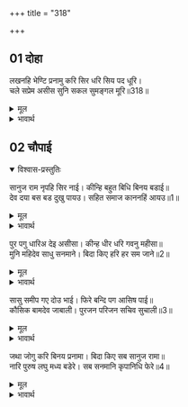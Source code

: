 +++
title = "318"

+++

## 01 दोहा

<div class="audioEmbed"  caption="AIR-वाचनम्" src="https://archive.org/download/rAmcharitmAnas-AIR/EPI-238.mp3"></div>

लखनहि भेण्टि प्रनामु करि सिर धरि सिय पद धूरि।  
चले सप्रेम असीस सुनि सकल सुमङ्गल मूरि॥318॥  

<details><summary>मूल</summary>

लखनहि भेण्टि प्रनामु करि सिर धरि सिय पद धूरि।  
चले सप्रेम असीस सुनि सकल सुमङ्गल मूरि॥318॥  
</details>

<details><summary>भावार्थ</summary>

फिर लक्ष्मणजी को क्रमशः भेण्टकर तथा प्रणाम करके और सीताजी के चरणों की धूलि को सिर पर धारण करके और समस्त मङ्गलों के मूल आशीर्वाद सुनकर वे प्रेमसहित चले॥318॥  
</details>





## 02 चौपाई
<details open><summary>विश्वास-प्रस्तुतिः</summary>

सानुज राम नृपहि सिर नाई। कीन्हि बहुत बिधि बिनय बडाई॥  
देव दया बस बड दुखु पायउ। सहित समाज काननहिं आयउ॥1॥  
</details>
<details><summary>मूल</summary>

सानुज राम नृपहि सिर नाई। कीन्हि बहुत बिधि बिनय बडाई॥  
देव दया बस बड दुखु पायउ। सहित समाज काननहिं आयउ॥1॥  
</details>

<details><summary>भावार्थ</summary>

छोटे भाई लक्ष्मणजी समेत श्री रामजी ने राजा जनकजी को सिर नवाकर उनकी बहुत प्रकार से विनती और बडाई की (और कहा-) हे देव! दयावश आपने बहुत दुःख पाया। आप समाज सहित वन में आए॥1॥  
</details>

पुर पगु धारिअ देइ असीसा। कीन्ह धीर धरि गवनु महीसा॥  
मुनि महिदेव साधु सनमाने। बिदा किए हरि हर सम जाने॥2॥  

<details><summary>मूल</summary>

पुर पगु धारिअ देइ असीसा। कीन्ह धीर धरि गवनु महीसा॥  
मुनि महिदेव साधु सनमाने। बिदा किए हरि हर सम जाने॥2॥  
</details>

<details><summary>भावार्थ</summary>

अब आशीर्वाद देकर नगर को पधारिए। यह सुन राजा जनकजी ने धीरज धरकर गमन किया। फिर श्री रामचन्द्रजी ने मुनि, ब्राह्मण और साधुओं को विष्णु और शिव के समान जानकर सम्मान करके उनको विदा किया॥2॥  
</details>

सासु समीप गए दोउ भाई। फिरे बन्दि पग आसिष पाई॥  
कौसिक बामदेव जाबाली। पुरजन परिजन सचिव सुचाली॥3॥  

<details><summary>मूल</summary>

सासु समीप गए दोउ भाई। फिरे बन्दि पग आसिष पाई॥  
कौसिक बामदेव जाबाली। पुरजन परिजन सचिव सुचाली॥3॥  
</details>

<details><summary>भावार्थ</summary>

तब श्री राम-लक्ष्मण दोनों भाई सास (सुनयनाजी) के पास गए और उनके चरणों की वन्दना करके आशीर्वाद पाकर लौट आए। फिर विश्वामित्र, वामदेव, जाबालि और शुभ आचरण वाले कुटुम्बी, नगर निवासी और मन्त्री-॥3॥  
</details>

जथा जोगु करि बिनय प्रनामा। बिदा किए सब सानुज रामा॥  
नारि पुरुष लघु मध्य बडेरे। सब सनमानि कृपानिधि फेरे॥4॥  

<details><summary>मूल</summary>

जथा जोगु करि बिनय प्रनामा। बिदा किए सब सानुज रामा॥  
नारि पुरुष लघु मध्य बडेरे। सब सनमानि कृपानिधि फेरे॥4॥  
</details>

<details><summary>भावार्थ</summary>

सबको छोटे भाई लक्ष्मणजी सहित श्री रामचन्द्रजी ने यथायोग्य विनय एवं प्रणाम करके विदा किया। कृपानिधान श्री रामचन्द्रजी ने छोटे, मध्यम (मझले) और बडे सभी श्रेणी के स्त्री-पुरुषों का सम्मान करके उनको लौटाया॥4॥  
</details>


